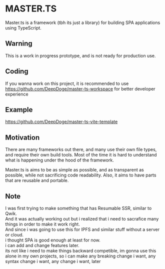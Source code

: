 # MASTER.TS
Master.ts is a framework (tbh its just a library) for building SPA applications using TypeScript.   

## Warning
This is a work in progress prototype, and is not ready for production use.

## Coding
If you wanna work on this project, it is recommended to use https://github.com/DeepDoge/master-ts-workspace for better developer experience


## Example
https://github.com/DeepDoge/master-ts-vite-template

## Motivation
There are many frameworks out there, and many use their own file types, and require their own build tools.
Most of the time it is hard to understand what is happening under the hood of the framework.

Master.ts is aims to be as simple as possible, and as transparent as possible, while not sacrificing code readability.
Also, it aims to have parts that are reusable and portable. 

## Note
I was first trying to make something that has Resumable SSR, similar to Qwik.<br/>
And it was actually working out but i realized that i need to sacrafice many things in order to make it work right.<br/>
And since i was going to use this for IPFS and similar stuff without a server or cloud.<br/>
i thought SPA is good enough at least for now.<br/>
i can add and change features later.<br/>
its not like i need to make things backward competible, im gonna use this alone in my own projects, so i can make any breaking change i want, any syntax change i want, any change i want, later

